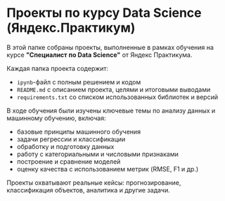 # Проекты по курсу Data Science (Яндекс.Практикум)

В этой папке собраны проекты, выполненные в рамках обучения на курсе **"Специалист по Data Science"** от Яндекс Практикума.

Каждая папка проекта содержит:
- `ipynb`-файл с полным решением и кодом
- `README.md` с описанием проекта, целями и итоговыми выводами
- `requirements.txt` со списком использованных библиотек и версий

В ходе обучения были изучены ключевые темы по анализу данных и машинному обучению, включая:
- базовые принципы машинного обучения
- задачи регрессии и классификации
- обработку и подготовку данных
- работу с категориальными и числовыми признаками
- построение и сравнение моделей
- оценку качества с использованием метрик (RMSE, F1 и др.)

Проекты охватывают реальные кейсы: прогнозирование, классификация объектов, аналитика и другие задачи.
